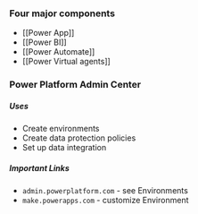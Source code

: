 ### Four major components
- [[Power App]]
- [[Power BI]]
- [[Power Automate]]
- [[Power Virtual agents]]

### Power Platform Admin Center
##### Uses
- Create environments
- Create data protection policies
- Set up data integration

##### Important Links
- `admin.powerplatform.com` - see Environments
- `make.powerapps.com` - customize Environment